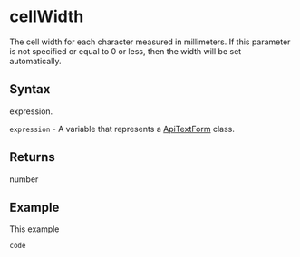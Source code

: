 # cellWidth

The cell width for each character measured in millimeters. If this parameter is not specified or equal to 0 or less, then the width will be set automatically.

## Syntax

expression.

`expression` - A variable that represents a [ApiTextForm](../ApiTextForm.md) class.

## Returns

number

## Example

This example

```javascript
code
```